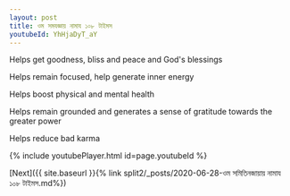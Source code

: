 ```yaml
---
layout: post
title: ওম সমযজ্ঞায় নামায ১০৮ টাইমস
youtubeId: YhHjaDyT_aY
---
```

 
 
Helps get goodness, bliss and peace and God's blessings
 
Helps remain focused, help generate inner energy 
 
Helps boost physical and mental health 
 
Helps remain grounded and generates a sense of gratitude towards the greater power 
 
Helps reduce bad karma
 
 
 
 


{% include youtubePlayer.html id=page.youtubeId %}
 
[Next]({{ site.baseurl }}{% link  split2/_posts/2020-06-28-ওম সমিতিনজায়ায় নামায ১০৮ টাইমস.md%})
 
